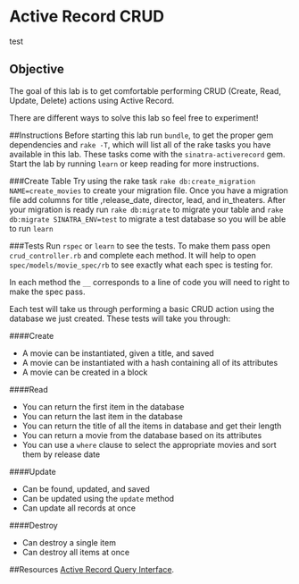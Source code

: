 # Active Record CRUD
test
## Objective
The goal of this lab is to get comfortable performing CRUD (Create, Read, Update, Delete) actions using Active Record.

There are different ways to solve this lab so feel free to experiment!

##Instructions
Before starting this lab run `bundle`, to get the proper gem dependencies and `rake -T`, which will list all of the rake tasks you have available in this lab. These tasks come with the `sinatra-activerecord` gem.
Start the lab by running `learn` or keep reading for more instructions.

###Create Table
Try using the rake task `rake db:create_migration NAME=create_movies` to create your migration file.
Once you have a migration file add columns for title ,release_date, director, lead, and in_theaters.
After your migration is ready run `rake db:migrate` to migrate your table and `rake db:migrate SINATRA_ENV=test` to migrate a test database so you will be able to run `learn`

###Tests
Run `rspec` or `learn` to see the tests. To make them pass open `crud_controller.rb` and complete each method. It will help to open `spec/models/movie_spec/rb` to see exactly what each spec is testing for.

In each method the `__` corresponds to a line of code you will need to right to make the spec pass. 

Each test will take us through performing a basic CRUD action using the database we just created. These tests will take you through:

####Create
* A movie can be instantiated, given a title, and saved
* A movie can be instantiated with a hash containing all of its attributes
* A movie can be created in a block

####Read
* You can return the first item in the database
* You can return the last item in the database
* You can return the title of all the items in database and get their length
* You can return a movie from the database based on its attributes
* You can use a `where` clause to select the appropriate movies and sort them by release date

####Update
* Can be found, updated, and saved
* Can be updated using the `update` method
* Can update all records at once

####Destroy
* Can destroy a single item
* Can destroy all items at once


##Resources
[Active Record Query Interface](http://guides.rubyonrails.org/active_record_querying.html).
